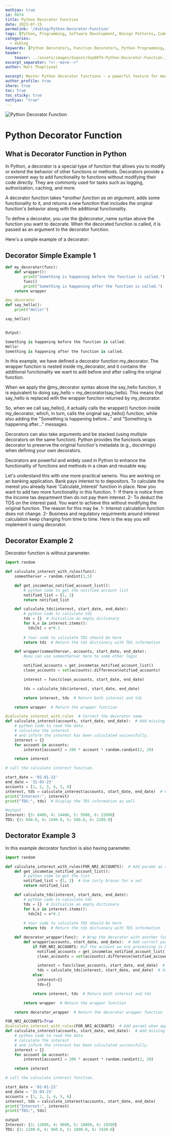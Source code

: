 ```yaml
---
mathjax: true
id: 6074
title: Python Decorator Function
date: 2023-07-15
permalink: '/dsblog/Python-Decorator-Function'
tags: [Python, Programming, Software Development, Design Patterns, Code Optimization] 
categories:
  - dsblog 
keywords: [Python Decorators, Function Decorators, Python Programming, Metaprogramming, Design Patterns, Code Reusability, Function Wrappers, Python Advanced]
header:
    teaser: ../assets/images/dspost/dsp6074-Python-Decorator-Function.jpg
excerpt_separator: "<!--more-->"   
author: Hari Thapliyaal   

excerpt: Master Python decorator functions - a powerful feature for modifying or enhancing functions without changing their source code. Learn about function decorators, their implementation, and common use cases in Python programming.   
author_profile: true   
share: true   
toc: true   
toc_sticky: true 
mathjax: "true"
---
```


![Python Decorator Function](../assets/images/dspost/dsp6074-Python-Decorator-Function.jpg)   

# Python Decorator Function

## What is Decorator Function in Python

In Python, a decorator is a special type of function that allows you to modify or extend the behavior of other functions or methods. Decorators provide a convenient way to add functionality to functions without modifying their code directly. They are commonly used for tasks such as logging, authorization, caching, and more.

A decorator function takes **another function as an argument*, adds some functionality to it, and returns a new function that includes the original function's behavior along with the additional functionality.

To define a decorator, you use the @decorator_name syntax above the function you want to decorate. When the decorated function is called, it is passed as an argument to the decorator function.

Here's a simple example of a decorator:

## Decorator Simple Example 1

```python
def my_decorator(func):
    def wrapper():
        print("Something is happening before the function is called.")
        func()
        print("Something is happening after the function is called.")
    return wrapper

@my_decorator
def say_hello():
    print("Hello!")

say_hello()


Output:

Something is happening before the function is called.
Hello!
Something is happening after the function is called.

```

In this example, we have defined a decorator function my_decorator. The wrapper function is nested inside my_decorator, and it contains the additional functionality we want to add before and after calling the original function.

When we apply the @my_decorator syntax above the say_hello function, it is equivalent to doing say_hello = my_decorator(say_hello). This means that say_hello is replaced with the wrapper function returned by my_decorator.

So, when we call say_hello(), it actually calls the wrapper() function inside my_decorator, which, in turn, calls the original say_hello() function, while also adding the "Something is happening before..." and "Something is happening after..." messages.

Decorators can also take arguments and be stacked (using multiple decorators on the same function). Python provides the functools.wraps decorator to preserve the original function's metadata (e.g., docstrings) when defining your own decorators.

Decorators are powerful and widely used in Python to enhance the functionality of functions and methods in a clean and reusable way.

Let's understand this with one more practical senerio.
You are working on an banking application. Bank pays interest to to depositors. To calculate the inerest you already have 'Calculate_Interest' function in place. Now you want to add two more functionality in this function.  1- If there is notice from the Income tax department then do not pay them interest. 2- To deduct the TDS on the interest paid. You want to achieve this without modifying the original function. The reason for this may be. 1- Interest calculation function does not change. 2- Business and regulatory requirments around interest calculation keep changing from time to time. Here is the way you will implement it using decorator.

## Decorator Example 2
Decorator function is without parameter.

```python 
import random 

def calculate_interest_with_rules(func):
    someothervar = random.randint(1,5)

    def get_incometax_notified_account_list():
        # python code to get the notified account list
        notified_list = {1, 2} 
        return notified_list

    def calculate_tds(interest, start_date, end_date):
        # python code to calculate tds
        tds = {}  # Initialize an empty dictionary
        for k,v in interest.items():
          tds[k] = v*0.1
          
        # Your code to calculate TDS should be here
        return tds  # Return the tds dictionary with TDS information

    def wrapper(someothervar, accounts, start_date, end_date): 
        #you can use someothervar here to some other logic

        notified_accounts = get_incometax_notified_account_list()
        clean_accounts = set(accounts).difference(notified_accounts)

        interest = func(clean_accounts, start_date, end_date)

        tds = calculate_tds(interest, start_date, end_date)  

        return interest, tds  # Return both interest and tds

    return wrapper  # Return the wrapper function

@calculate_interest_with_rules  # Correct the decorator name
def calculate_interest(accounts, start_date, end_date):  # Add missing parameters
    # python code to read the data
    # calculate the interest
    # and inform the interest has been calculated successfully.
    interest = {}
    for account in accounts:
        interest[account] = 200 * account * random.randint(2, 20)

    return interest

# call the calculate interest function.

start_date = '01-01-23'
end_date = '31-03-23'
accounts = [1, 2, 3, 4, 5, 6]
interest, tds = calculate_interest(accounts, start_date, end_date)  # Correct the variable name 'accoutns' to 'accounts'
print("Interest:", interest)
print("TDS:", tds)  # Display the TDS information as well

#output
Interest: {3: 8400, 4: 14400, 5: 5000, 6: 22800}
TDS: {3: 840.0, 4: 1440.0, 5: 500.0, 6: 2280.0}
```

## Dectorator Example 3
In this example decorator function is also having parameter.

```python 
import random 

def calculate_interest_with_rules(FOR_NRI_ACCOUNTS):  # Add param1 as a parameter to the decorator
    def get_incometax_notified_account_list():
        # python code to get the list
        notified_list = {1, 2}  # Use curly braces for a set
        return notified_list

    def calculate_tds(interest, start_date, end_date):
        # python code to calculate tds
        tds = {}  # Initialize an empty dictionary
        for k,v in interest.items():
          tds[k] = v*0.1
          
        # Your code to calculate TDS should be here
        return tds  # Return the tds dictionary with TDS information

    def decorator_wrapper(func):  # Wrap the decorator with another function to pass param1
        def wrapper(accounts, start_date, end_date):  # Add correct parameters to the wrapper
            if FOR_NRI_ACCOUNTS: #if the account we are processing is NRI account then only
              notified_accounts = get_incometax_notified_account_list()
              clean_accounts = set(accounts).difference(notified_accounts)

              interest = func(clean_accounts, start_date, end_date)  # Pass correct parameters to the func
              tds = calculate_tds(interest, start_date, end_date)  # Use the decorator's param1
            else:
              interest={}
              tds={}

            return interest, tds  # Return both interest and tds

        return wrapper  # Return the wrapper function

    return decorator_wrapper  # Return the decorator wrapper function

FOR_NRI_ACCOUNTS=True
@calculate_interest_with_rules(FOR_NRI_ACCOUNTS)  # Add param1 when applying the decorator
def calculate_interest(accounts, start_date, end_date):  # Add missing parameters
    # python code to read the data
    # calculate the interest
    # and inform the interest has been calculated successfully.
    interest = {}
    for account in accounts:
        interest[account] = 200 * account * random.randint(2, 20)

    return interest

# call the calculate interest function.

start_date = '01-01-23'
end_date = '31-03-23'
accounts = [1, 2, 3, 4, 5, 6]
interest, tds = calculate_interest(accounts, start_date, end_date)
print("Interest:", interest)
print("TDS:", tds)

output
Interest: {3: 12000, 4: 9600, 5: 18000, 6: 19200}
TDS: {3: 1200.0, 4: 960.0, 5: 1800.0, 6: 1920.0}
```

